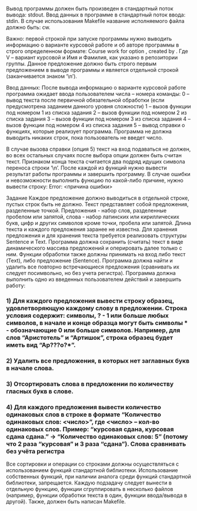 Вывод программы должен быть произведен в стандартный поток вывода: stdout.
Ввод данных в программе в стандартный поток ввода: stdin.
В случае использования Makefile название исполняемого файла должно быть: cw.

Важно: первой строкой при запуске программы нужно выводить информацию о варианте курсовой работе и об авторе программы в строго определенном формате:
Course work for option <V>, created by <Name> <Surname>.
Где V – вариант курсовой и Имя и Фамилия, как указано в репозитории группы. Данное предложение должно быть строго первым предложением в выводе программы и является отдельной строкой (заканчивается знаком ‘\n’).

Ввод данных:
После вывода информацию о варианте курсовой работе программа ожидает ввода пользователем числа – номера команды:
0 – вывод текста после первичной обязательной обработки (если предусмотрена заданием данного уровня сложности)
1 – вызов функции под номером 1 из списка задания
2 – вызов функции под номером 2 из списка задания
3 – вызов функции под номером 3 из списка задания
4 – вызов функции под номером 4 из списка задания
5 – вывод справки о функциях, которые реализует программа.
Программа не должна выводить никаких строк, пока пользователь не введет число.

В случае вызова справки (опция 5) текст на вход подаваться не должен, во всех остальных случаях после выбора опции должен быть считан текст.
Признаком конца текста считается два подряд идущих символа переноса строки ‘\n’. После каждой из функций нужно вывести результат работы программы и завершить программу. 
В случае ошибки и невозможности выполнить функцию по какой-либо причине, нужно вывести строку:
	Error: <причина ошибки>

Задание
Каждое предложение должно выводиться в отдельной строке, пустых строк быть не должно. Текст представляет собой предложения, разделенные точкой. Предложения - набор слов, разделенные пробелом или запятой, слова - набор латинских или кириллических букв, цифр и других символов кроме точки, пробела или запятой. Длина текста и каждого предложения заранее не известна.
Для хранения предложения и для хранения текста требуется реализовать структуры Sentence и Text.
Программа должна сохранить (считать) текст в виде динамического массива предложений и оперировать далее только с ним. Функции обработки также должны принимать на вход либо текст (Text), либо предложение (Sentence).
Программа должна найти и удалить все повторно встречающиеся предложения (сравнивать их следует посимвольно, но без учета регистра).
Программа должна выполнить одно из введенных пользователем действий и завершить работу:

### 1) Для каждого предложения вывести строку образец, удовлетворяющую каждому слову в предложении. Строка условия содержит: символы, ? - 1 или больше любых символов, в начале и конце образца могут быть символы * - обозначающие 0 или больше символов. Например, для слов “Аристотель” и “Артишок”, строка образец будет иметь вид “Ар???о?*”. 
### 2) Удалить все предложения, в которых нет заглавных букв в начале слова.
### 3) Отсортировать слова в предложении по количеству гласных букв в слове.
### 4) Для каждого предложения вывести количество одинаковых слов в строке в формате “Количество одинаковых слов: <число>”, где <число> – кол-во одинаковых слов. Пример: “курсовая сдана, курсовая сдана сдана.” -> “Количество одинаковых слов: 5” (потому что 2 раза “курсовая” и 3 раза “сдана”). Слова сравнивать без учёта регистра
Все сортировки и операции со строками должны осуществляться с использованием функций стандартной библиотеки. Использование собственных функций, при наличии аналога среди функций стандартной библиотеки, запрещается.
Каждую подзадачу следует вынести в отдельную функцию, функции сгруппировать в несколько файлов (например, функции обработки текста в один, функции ввода/вывода в другой). Также, должен быть написан Makefile.
